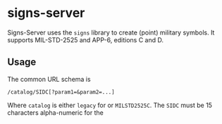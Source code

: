 # signs-server

Signs-Server uses the `signs` library to create (point) military symbols. It supports MIL-STD-2525 and APP-6, editions C and D.

## Usage

The common URL schema is

`/catalog/SIDC[?param1=&param2=...]`

Where `catalog` is either `legacy` for or `MILSTD2525C`. The `SIDC` must be 15 characters alpha-numeric for the 


